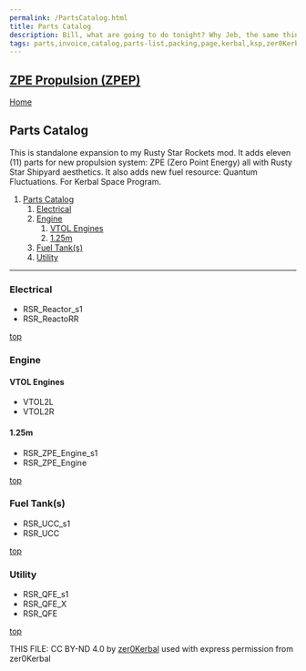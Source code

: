 ```yaml
---
permalink: /PartsCatalog.html
title: Parts Catalog
description: Bill, what are going to do tonight? Why Jeb, the same thing we do every night, Take over the world!
tags: parts,invoice,catalog,parts-list,packing,page,kerbal,ksp,zer0Kerbal,zedK
---
```

<!-- PartsCatalog.md v1.0.0.0
ZPE Propulsion (ZPEP)
created: 17 Jul 2023
updated: 

TEMPLATE: PartsCatalog.md v1.1.4.3
created: 01 Feb 2022
updated: 01 May 2023 -->
<script src="https://kit.fontawesome.com/0ea5493613.js" crossorigin="anonymous"></script>
<i class="fa-solid fa-explosion fa-beat-fade fa-3x" style="--fa-beat-fade-opacity: 0.1; --fa-beat-fade-scale: 1.25;color: #FF7E03" ></i>

## [ZPE Propulsion (ZPEP)][mod] <!-- omit from toc -->

[Home](./index.md)

## Parts Catalog

This is standalone expansion to my Rusty Star Rockets mod. It adds eleven (11) parts for new propulsion system: ZPE (Zero Point Energy) all with Rusty Star Shipyard aesthetics. It also adds new fuel resource: Quantum Fluctuations. For Kerbal Space Program.

1. [Parts Catalog](#parts-catalog)
   1. [Electrical](#electrical)
   2. [Engine](#engine)
      1. [VTOL Engines](#vtol-engines)
      2. [1.25m](#125m)
   3. [Fuel Tank(s)](#fuel-tanks)
   4. [Utility](#utility)

---

 <!-- <img src="https://raw.githubusercontent.com/zer0Kerbal/ZPEPropulsion/master/docs/thumbs/ -->

### Electrical

* RSR_Reactor_s1
* RSR_ReactoRR

[top](#parts-catalog)

### Engine

#### VTOL Engines

* VTOL2L
* VTOL2R

#### 1.25m

* RSR_ZPE_Engine_s1
* RSR_ZPE_Engine

[top](#parts-catalog)

### Fuel Tank(s)

* RSR_UCC_s1
* RSR_UCC

[top](#parts-catalog)

### Utility

* RSR_QFE_s1
* RSR_QFE_X
* RSR_QFE

[top](#parts-catalog)

THIS FILE: CC BY-ND 4.0 by [zer0Kerbal](https://github.com/zer0Kerbal)
  used with express permission from zer0Kerbal

[mod]: https://www.curseforge.com/kerbal/ksp-mods/ZPEPropulsion "ZPE Propulsion (ZPEP)"